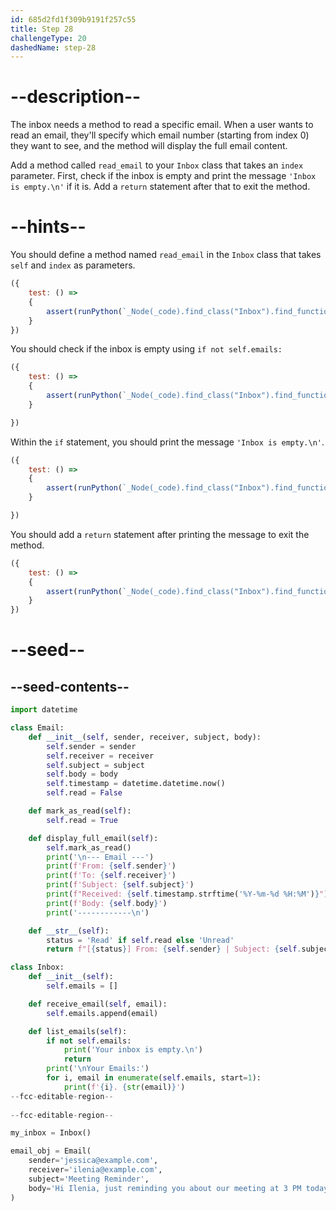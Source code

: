 ```yaml
---
id: 685d2fd1f309b9191f257c55
title: Step 28
challengeType: 20
dashedName: step-28
---
```


# --description--

The inbox needs a method to read a specific email. When a user wants to read an email, they'll specify which email number (starting from index 0) they want to see, and the method will display the full email content.

Add a method called `read_email` to your `Inbox` class that takes an `index` parameter. First, check if the inbox is empty and print the message `'Inbox is empty.\n'` if it is. Add a `return` statement after that to exit the method.

# --hints--

You should define a method named `read_email` in the `Inbox` class that takes `self` and `index` as parameters.


```js
({ 
    test: () => 
    {
        assert(runPython(`_Node(_code).find_class("Inbox").find_function("read_email").has_args("self, index")`))
    }
})
```

You should check if the inbox is empty using `if not self.emails:`

```js
({
    test: () => 
    {
        assert(runPython(`_Node(_code).find_class("Inbox").find_function("read_email").find_ifs()[0].find_conditions()[0].is_equivalent("not self.emails")`))
    }

})
```

Within the `if` statement, you should print the message `'Inbox is empty.\n'`.

```js
({
    test: () => 
    {
        assert(runPython(`_Node(_code).find_class("Inbox").find_function("read_email").find_ifs()[0].find_bodies()[0].has_call("print('Inbox is empty.\\\\n')")`))
    }

})
```

You should add a `return` statement after printing the message to exit the method.

```js
({
    test: () => 
    {
        assert(runPython(`_Node(_code).find_class("Inbox").find_function("read_email").find_ifs()[0].find_body()[1].is_equivalent("return")`))
    }
})
```

# --seed--

## --seed-contents--

```py
import datetime

class Email:
    def __init__(self, sender, receiver, subject, body):
        self.sender = sender
        self.receiver = receiver
        self.subject = subject
        self.body = body
        self.timestamp = datetime.datetime.now()
        self.read = False

    def mark_as_read(self):
        self.read = True

    def display_full_email(self):
        self.mark_as_read()
        print('\n--- Email ---')
        print(f'From: {self.sender}')
        print(f'To: {self.receiver}')
        print(f'Subject: {self.subject}')
        print(f"Received: {self.timestamp.strftime('%Y-%m-%d %H:%M')}")
        print(f'Body: {self.body}')
        print('------------\n')

    def __str__(self):
        status = 'Read' if self.read else 'Unread'
        return f"[{status}] From: {self.sender} | Subject: {self.subject} | Time: {self.timestamp.strftime('%Y-%m-%d %H:%M')}"

class Inbox:
    def __init__(self):
        self.emails = []

    def receive_email(self, email):
        self.emails.append(email)

    def list_emails(self):
        if not self.emails:
            print('Your inbox is empty.\n')
            return
        print('\nYour Emails:')
        for i, email in enumerate(self.emails, start=1):
            print(f'{i}. {str(email)}')
--fcc-editable-region--
    
--fcc-editable-region--

my_inbox = Inbox()

email_obj = Email(
    sender='jessica@example.com',
    receiver='ilenia@example.com',
    subject='Meeting Reminder',
    body='Hi Ilenia, just reminding you about our meeting at 3 PM today.'
)

```
